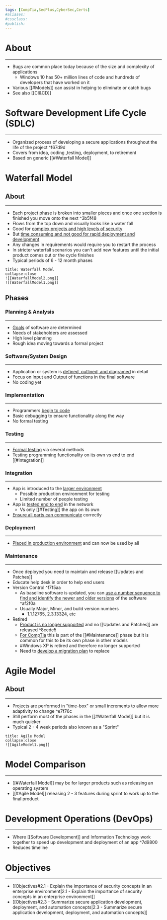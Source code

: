 ```yaml
---
tags: [CompTia,SecPlus,CyberSec,Certs]
#aliases:
#cssclass:
#publish:
---
```


# About
---
- Bugs are common place today because of the size and complexity of applications
	- Windows 10 has 50+ million lines of code and hundreds of developers that have worked on it
- Various [[#Models]] can assist in helping to eliminate or catch bugs
- See also [[CI&CD]]

# Software Development Life Cycle (SDLC)
---
- Organized process of developing a secure applications throughout the life of the project ^f67d9d
- Covers from idea, coding ,testing, deployment, to retirement
- Based on generic [[#Waterfall Model]]

# Waterfall Model

## About
---
- Each project phase is broken into smaller pieces and once one section is finished you move onto the next ^3b5f48
- Flows from the top down and visually looks like a water fall
- Good for <u>complex projects and high levels of security</u>
- But <u>time consuming and not good for rapid deployment and development</u>
- Any changes in requirements would require you to restart the process
- In stricter waterfall scenarios you can't add new features until the initial product comes out or the cycle finishes
- Typical periods of 6 - 12 month phases

```ad-info
title: Waterfall Model
collapse:close
![[WaterfallModel2.png]]
![[WaterfallModel1.png]]
```

## Phases

### Planning & Analysis
---
- <u>Goals</u> of software are determined
- Needs of stakeholders are assessed
- High level planning
- Rough idea moving towards a formal project

### Software/System Design
---
- Application or system is <u>defined, outlined, and diagramed</u> in detail
- Focus on Input and Output of functions in the final software
- No coding yet

### Implementation
---
- Programmers <u>begin to code</u>
- Basic debugging to ensure functionality along the way
- No formal testing

### Testing
---
- <u>Formal testing</u> via several methods
- Testing programming functionality on its own vs end to end [[#Integration]]

### Integration
---
- App is introduced to the <u>larger environment</u>
	- Possible production environment for testing
	- Limited number of people testing
- App is <u>tested end to end</u> in the network
	- Vs only [[#Testing]] the app on its own
- <u>Ensure all parts can communicate</u> correctly

### Deployment
---
- <u>Placed in production environment</u> and can now be used by all

### Maintenance
---
- Once deployed you need to maintain and release [[Updates and Patches]]
- Educate help desk in order to help end users
- Version Control ^f7f5aa
	- As baseline software is updated, you can <u>use a number sequence to find and identify the newer and older versions</u> of the software ^af2f0a
	- Usually Major, Minor, and build version numbers
		- 1.1.12765, 2.3.13324, etc
- Retired
	- <u>Product is no longer supported</u> and no [[Updates and Patches]] are released ^8ccdc5
	- <u>For CompTia</u> this is part of the [[#Maintenance]] phase but it is common for this to be its own phase in other models
	- #Windows XP is retired and therefore no longer supported
	- Need to <u>develop a migration plan</u> to replace

# Agile Model

## About
---
- Projects are performed in "time-box" or small increments to allow more adaptivity to change ^e7f76c
- Still perform most of the phases in the [[#Waterfall Model]] but it is much quicker
- Typical 2 - 4 week periods also known as a "Sprint"

```ad-info
title: Agile Model
collapse:close
![[AgileModel1.png]]
```

# Model Comparison
---
- [[#Waterfall Model]] may be for larger products such as releasing an operating system
- [[#Agile Model]] releasing 2 - 3 features during sprint to work up to the final product

# Development Operations (DevOps)
---
- Where [[Software Development]] and Information Technology work together to speed up development and deployment of an app ^7d9800
- Reduces timeline

# Objectives
---
- [[Objectives#2.1 - Explain the importance of security concepts in an enterprise environment|2.1 - Explain the importance of security concepts in an enterprise environment]]
- [[Objectives#2.3 - Summarize secure application development, deployment, and automation concepts|2.3 - Summarize secure application development, deployment, and automation concepts]]